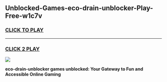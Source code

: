 
## Unblocked-Games-eco-drain-unblocker-Play-Free-w1c7v
<h3>
<a href="https://premium76.site?title=eco-drain-unblocker&ref=20M">CLICK TO PLAY</a></h3>
<hr>

<h3>
<a href="https://premium76.site?title=eco-drain-unblocker&ref=20M">CLICK 2 PLAY</a>
  
</h3>

<a href="https://premium76.site?title=eco-drain-unblocker&ref=19M"><img src="https://clearcache.store/games.png"></a>


**eco-drain-unblocker games unblocked: Your Gateway to Fun and Accessible Online Gaming**
